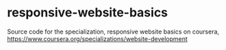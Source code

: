 # responsive-website-basics
Source code for the specialization, responsive website basics on coursera, https://www.coursera.org/specializations/website-development
